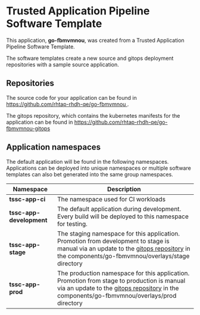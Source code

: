# Trusted Application Pipeline Software Template

This application, **go-fbmvmnou**, was created from a Trusted Application Pipeline Software Template.

The software templates create a new source and gitops deployment repositories with a sample source application. 

## Repositories

The source code for your application can be found in [https://github.com/rhtap-rhdh-qe/go-fbmvmnou ](https://github.com/rhtap-rhdh-qe/go-fbmvmnou ).
 
The gitops repository, which contains the kubernetes manifests for the application can be found in 
[https://github.com/rhtap-rhdh-qe/go-fbmvmnou-gitops ](https://github.com/rhtap-rhdh-qe/go-fbmvmnou-gitops ) 

## Application namespaces 

The default application will be found in the following namespaces. Applications can be deployed into unique namespaces or multiple software templates can also bet generated into the same group namespaces.  

|  Namespace   |  Description   |  
| -------- | -------- |
| **tssc-app-ci** | The namespace used for CI workloads |
| **tssc-app-development** | The default application during development. Every build will be deployed to this namespace for testing. |
| **tssc-app-stage** | The staging namespace for this application. Promotion from development to stage is manual via an update to the [gitops repository](https://github.com/rhtap-rhdh-qe/go-fbmvmnou-gitops ) in the components/go-fbmvmnou/overlays/stage directory |
| **tssc-app-prod** | The production namespace for this application. Promotion from stage to production is manual via an update to the [gitops repository](https://github.com/rhtap-rhdh-qe/go-fbmvmnou-gitops ) in the components/go-fbmvmnou/overlays/prod directory |